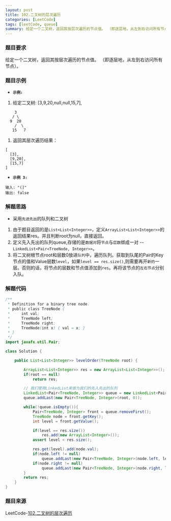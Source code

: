 ```yaml
---
layout: post
title: 102.二叉树的层次遍历
categories: [LeetCode]
tags: [leetCode, queue]
summary: 给定一个二叉树，返回其按层次遍历的节点值。 （即逐层地，从左到右访问所有节点）。
---
```


### 题目要求
给定一个二叉树，返回其按层次遍历的节点值。 （即逐层地，从左到右访问所有节点）。

### 题目示例
- **`示例:`** 
1. 给定二叉树: [3,9,20,null,null,15,7],
```
    3
   / \
  9  20
    /  \
   15   7
```
1. 返回其层次遍历结果：
```
[
  [3],
  [9,20],
  [15,7]
]
```

- **`示例 3:`** 
```
输入: "(]"
输出: false
```

### 解题思路
- 采用`先进先出`的队列和二叉树
1. 由于题目返回的是`List<List<Integer>>`，定义`ArrayList<List<Integer>>`的返回结果res。并且判断root为null，直接返回。
1. 定义先入先出的队列queue,存储的是`数据对`将`节点`与`层数`绑成一对 -- `LinkedList<Pair<TreeNode, Integer>>`。
1. 将二叉树根节点root和层数0放进`队列`中，遍历队列。获取到队尾的Pair的Key节点的值和Value层数`level`，如果`level == res.size()`,则需要再开`新的`一层。否则的话，将节点的层数和节点值添加到`res`。再将该节点的`左右节点`分别入队。

### 解题代码
```java
/**
 * Definition for a binary tree node.
 * public class TreeNode {
 *     int val;
 *     TreeNode left;
 *     TreeNode right;
 *     TreeNode(int x) { val = x; }
 * }
 */
import javafx.util.Pair;

class Solution {

    public List<List<Integer>> levelOrder(TreeNode root) {

        ArrayList<List<Integer>> res = new ArrayList<List<Integer>>();
        if(root == null)
            return res;

        // 我们使用LinkedList来做为我们的先入先出的队列
        LinkedList<Pair<TreeNode, Integer>> queue = new LinkedList<Pair<TreeNode, Integer>>();
        queue.addLast(new Pair<TreeNode, Integer>(root, 0));

        while(!queue.isEmpty()){
            Pair<TreeNode, Integer> front = queue.removeFirst();
            TreeNode node = front.getKey();
            int level = front.getValue();

            if(level == res.size())
                res.add(new ArrayList<Integer>());
            assert level < res.size();

            res.get(level).add(node.val);
            if(node.left != null)
                queue.addLast(new Pair<TreeNode, Integer>(node.left, level + 1));
            if(node.right != null)
                queue.addLast(new Pair<TreeNode, Integer>(node.right, level + 1);
        }
        return res;
    }
}
```

### 题目来源
LeetCode-[102.二叉树的层次遍历](https://leetcode-cn.com/problems/binary-tree-level-order-traversal/)